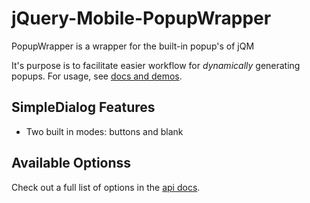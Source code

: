 jQuery-Mobile-PopupWrapper
==========================

PopupWrapper is a wrapper for the built-in popup's of jQM

It's purpose is to facilitate easier workflow for *dynamically* generating
popups. For usage, see [docs and demos](http://dev.jtsage.com/jQM-PopupWrapper/).

SimpleDialog Features
---------------------

* Two built in modes: buttons and blank

Available Optionss
-----------------

Check out a full list of options in the [api docs](http://dev.jtsage.com/jQM-PopupWrapper/demos/config.html).
